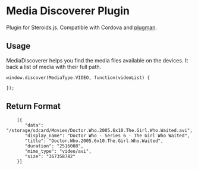 # Media Discoverer Plugin

Plugin for Steroids.js. Compatible with Cordova and [plugman](https://github.com/apache/cordova-plugman).

## Usage

MediaDiscoverer helps you find the media files available on the devices.
It back a list of media with their full path.

```
window.discover(MediaType.VIDEO, function(videoList) {
    
});
```

## Return Format

        [{
           "data": "/storage/sdcard/Movies/Doctor.Who.2005.6x10.The.Girl.Who.Waited.avi",
           "display_name": "Doctor Who - Series 6 - The Girl Who Waited",
           "title": "Doctor.Who.2005.6x10.The.Girl.Who.Waited",
           "duration": "2516008",
           "mime_type": "video/avi",
           "size": "367358782"
        }]
